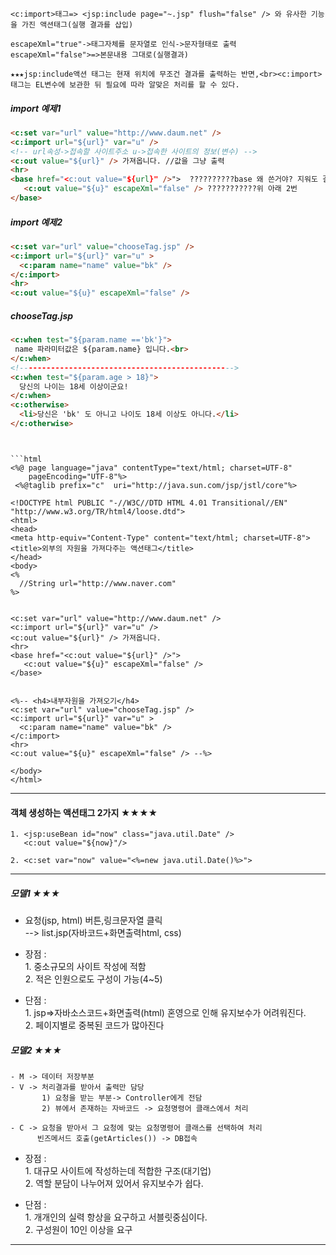 ```
<c:import>태그=> <jsp:include page="~.jsp" flush="false" /> 와 유사한 기능을 가진 액션태그(실행 결과를 삽입)

escapeXml="true"->태그자체를 문자열로 인식->문자형태로 출력 escapeXml="false">=>본문내용 그대로(실행결과)

★★★jsp:include액션 태그는 현재 위치에 무조건 결과를 출력하는 반면,<br><c:import>태그는 EL변수에 보관한 뒤 필요에 따라 알맞은 처리를 할 수 있다.

```

##### import 예제1

```html
<c:set var="url" value="http://www.daum.net" />
<c:import url="${url}" var="u" />
<!-- url속성->접속할 사이트주소 u->접속한 사이트의 정보(변수) -->
<c:out value="${url}" /> 가져옵니다. //값을 그냥 출력
<hr>
<base href="<c:out value="${url}" />">  ??????????base 왜 쓴거야? 지워도 결과는 똑같은데??????
   <c:out value="${u}" escapeXml="false" /> ???????????위 아래 2번
</base>

```

##### import 예제2

```html
<c:set var="url" value="chooseTag.jsp" />
<c:import url="${url}" var="u" >
  <c:param name="name" value="bk" />
</c:import>
<hr>
<c:out value="${u}" escapeXml="false" />

```

##### chooseTag.jsp

```html
<c:when test="${param.name =='bk'}">
 name 파라미터값은 ${param.name} 입니다.<br>
</c:when>
<!------------------------------------------------>
<c:when test="${param.age > 18}">
  당신의 나이는 18세 이상이군요!
</c:when>
<c:otherwise>
  <li>당신은 'bk' 도 아니고 나이도 18세 이상도 아니다.</li>
</c:otherwise>
```

```


```html
<%@ page language="java" contentType="text/html; charset=UTF-8"
    pageEncoding="UTF-8"%>
 <%@taglib prefix="c"  uri="http://java.sun.com/jsp/jstl/core"%>

<!DOCTYPE html PUBLIC "-//W3C//DTD HTML 4.01 Transitional//EN" "http://www.w3.org/TR/html4/loose.dtd">
<html>
<head>
<meta http-equiv="Content-Type" content="text/html; charset=UTF-8">
<title>외부의 자원을 가져다주는 액션태그</title>
</head>
<body>
<%
  //String url="http://www.naver.com"
%>


<c:set var="url" value="http://www.daum.net" />
<c:import url="${url}" var="u" />
<c:out value="${url}" /> 가져옵니다.
<hr>
<base href="<c:out value="${url}" />">
   <c:out value="${u}" escapeXml="false" />
</base>


<%-- <h4>내부자원을 가져오기</h4>
<c:set var="url" value="chooseTag.jsp" />
<c:import url="${url}" var="u" >
  <c:param name="name" value="bk" />
</c:import>
<hr>
<c:out value="${u}" escapeXml="false" /> --%>

</body>
</html>
```

---

#### 객체 생성하는 액션태그 2가지 ★★★★

```
1. <jsp:useBean id="now" class="java.util.Date" />
   <c:out value="${now}"/>

2. <c:set var="now" value="<%=new java.util.Date()%>">
```

---

##### 모델1 ★★★

-	요청(jsp, html) 버튼,링크문자열 클릭<br>--> list.jsp(자바코드+화면출력html, css)

-	장점 : <br> 1. 중소규모의 사이트 작성에 적함 <br> 2. 적은 인원으로도 구성이 가능(4~5)

-	단점 : <br> 1. jsp=>자바소스코드+화면출력(html) 혼영으로 인해 유지보수가 어려워진다. <br> 2. 페이지별로 중복된 코드가 많아진다

##### 모델2 ★★★

```
- M -> 데이터 저장부분
- V -> 처리결과를 받아서 출력만 담당
       1) 요청을 받는 부분-> Controller에게 전담
       2) 뷰에서 존재하는 자바코드 -> 요청명령어 클래스에서 처리

- C -> 요청을 받아서 그 요청에 맞는 요청명령어 클래스를 선택하여 처리
      빈즈메서드 호출(getArticles()) -> DB접속
```

-	장점 : <br> 1. 대규모 사이트에 작성하는데 적합한 구조(대기업) <br> 2. 역할 분담이 나누어져 있어서 유지보수가 쉽다.

-	단점 : <br> 1. 개개인의 실력 항상을 요구하고 서블릿중심이다. <br> 2. 구성원이 10인 이상을 요구

---
